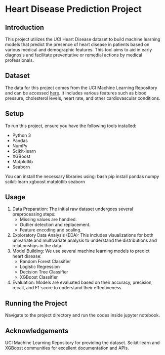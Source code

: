 # Heart Disease Prediction Project

## Introduction
This project utilizes the UCI Heart Disease dataset to build machine learning models that predict the presence of heart disease in patients based on various medical and demographic features. This tool aims to aid in early diagnosis and facilitate preventative or remedial actions by medical professionals.

## Dataset
The data for this project comes from the UCI Machine Learning Repository and can be accessed [here](https://archive.ics.uci.edu/ml/datasets/Heart+Disease). It includes various features such as blood pressure, cholesterol levels, heart rate, and other cardiovascular conditions.

## Setup
To run this project, ensure you have the following tools installed:
- Python 3
- Pandas
- NumPy
- Scikit-learn
- XGBoost
- Matplotlib
- Seaborn

You can install the necessary libraries using:
bash
pip install pandas numpy scikit-learn xgboost matplotlib seaborn

## Usage
1) Data Preparation: The initial raw dataset undergoes several preprocessing steps:
    - Missing values are handled.
    - Outlier detection and replacement.
    - Feature encoding and scaling.
2) Exploratory Data Analysis (EDA): This includes visualizations for both univariate and multivariate analysis to understand the distributions and relationships in the data.
3) Model Building: We use several machine learning models to predict heart disease:
    - Random Forest Classifier
    - Logistic Regression
    - Decision Tree Classifier
    - XGBoost Classifier
4) Evaluation: Models are evaluated based on their accuracy, precision, recall, and F1-score to understand their effectiveness.

## Running the Project
Navigate to the project directory and run the codes inside jupyter notebook.

## Acknowledgements
UCI Machine Learning Repository for providing the dataset.
Scikit-learn and XGBoost communities for excellent documentation and APIs.